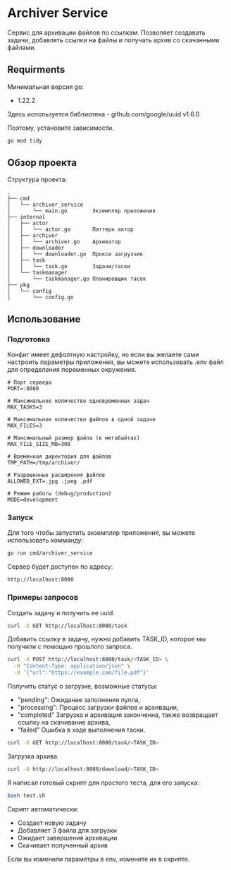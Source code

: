 # Archiver Service

Сервис для архивации файлов по ссылкам. Позволяет создавать задачи, 
добавлять ссылки на файлы и получать архив со скачанными файлами.

## Requirments

Минимальная версия go:
- 1.22.2

Здесь используется библиотека - github.com/google/uuid v1.6.0

Поэтому, установите  зависимости.

```sh
go mod tidy
```

## Обзор проекта

Структура проекта:
```
.
├── cmd
│   └── archiver_service
│       └── main.go        Экземпляр приложения
├── internal
│   ├── actor
│   │   └── actor.go       Паттерн актор
│   ├── archiver
│   │   └── archiver.go    Архиватор
│   ├── downloader
│   │   └── downloader.go  Прокси загрузчик
│   ├── task
│   │   └── task.go        Задачи/таски
│   └── taskmanager
│       └── taskmanager.go Планировщик тасок
├── pkg
│   └── config
│       └── config.go
```
## Использование

### Подготовка

Конфиг имеет дефолтную настройку, 
но если вы желаете сами настроить параметры приложения,
вы можете использовать .env файл для определения переменных окружения.

```.env
# Порт сервера
PORT=:8080

# Максимальное количество одновременных задач
MAX_TASKS=3

# Максимальное количество файлов в одной задаче
MAX_FILES=3

# Максимальный размер файла (в мегабайтах)
MAX_FILE_SIZE_MB=300

# Временная директория для файлов
TMP_PATH=/tmp/archiver/

# Разрешенные расширения файлов
ALLOWED_EXT=.jpg .jpeg .pdf

# Режим работы (debug/production)
MODE=development
```

### Запуск

Для того чтобы запустить экземпляр приложения, вы можете использовать комманду:
```sh
go run cmd/archiver_service
```

Сервер будет доступен по адресу:
```
http://localhost:8080
```

### Примеры запросов

Создать задачу и получить ее uuid.
```sh
curl -X GET http://localhost:8080/task
```

Добавить ссылку в задачу,
нужно добавить TASK_ID, которое мы получили с помощью прошлого запроса. 
```sh
curl -X POST http://localhost:8080/task/<TASK_ID> \
  -H "Content-Type: application/json" \
  -d '{"url":"https://example.com/file.pdf"}'
```

Получить статус о загрузке,
возможные статусы:
- "pending": Ожидание заполнения пулла,
- "processing": Процесс загрузки файлов и архивации,
- "completed" Загрузка и архивация законченна, 
также возвращает ссылку на скачивание архива,
- "failed" Ошибка в ходе выполнения таски.
```sh
curl -X GET http://localhost:8080/task/<TASK_ID>
```

Загрузка архива.
```sh
curl -O http://localhost:8080/download/<TASK_ID>
```

Я написал готовый скрипт для простого теста,
для его запуска:
```sh
bash test.sh
```
Скрипт автоматически: 
- Создает новую задачу
- Добавляет 3 файла для загрузки
- Ожидает завершения архивации
- Скачивает полученный архив
     

Если вы изменили параметры в env, измените их в скрипте.


